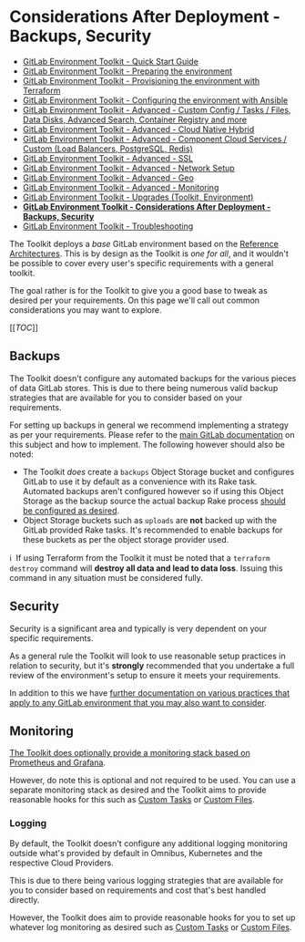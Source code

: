 # Considerations After Deployment - Backups, Security

- [GitLab Environment Toolkit - Quick Start Guide](environment_quick_start_guide.md)
- [GitLab Environment Toolkit - Preparing the environment](environment_prep.md)
- [GitLab Environment Toolkit - Provisioning the environment with Terraform](environment_provision.md)
- [GitLab Environment Toolkit - Configuring the environment with Ansible](environment_configure.md)
- [GitLab Environment Toolkit - Advanced - Custom Config / Tasks / Files, Data Disks, Advanced Search, Container Registry and more](environment_advanced.md)
- [GitLab Environment Toolkit - Advanced - Cloud Native Hybrid](environment_advanced_hybrid.md)
- [GitLab Environment Toolkit - Advanced - Component Cloud Services / Custom (Load Balancers, PostgreSQL, Redis)](environment_advanced_services.md)
- [GitLab Environment Toolkit - Advanced - SSL](environment_advanced_ssl.md)
- [GitLab Environment Toolkit - Advanced - Network Setup](environment_advanced_network.md)
- [GitLab Environment Toolkit - Advanced - Geo](environment_advanced_geo.md)
- [GitLab Environment Toolkit - Advanced - Monitoring](environment_advanced_monitoring.md)
- [GitLab Environment Toolkit - Upgrades (Toolkit, Environment)](environment_upgrades.md)
- [**GitLab Environment Toolkit - Considerations After Deployment - Backups, Security**](environment_post_considerations.md)
- [GitLab Environment Toolkit - Troubleshooting](environment_troubleshooting.md)

The Toolkit deploys a _base_ GitLab environment based on the [Reference Architectures](https://docs.gitlab.com/ee/administration/reference_architectures/). This is by design as the Toolkit is _one for all_, and it wouldn't be possible to cover every user's specific requirements with a general toolkit.

The goal rather is for the Toolkit to give you a good base to tweak as desired per your requirements. On this page we'll call out common considerations you may want to explore.

[[_TOC_]]

## Backups

The Toolkit doesn't configure any automated backups for the various pieces of data GitLab stores. This is due to there being numerous valid backup strategies that are available for you to consider based on your requirements.

For setting up backups in general we recommend implementing a strategy as per your requirements. Please refer to the [main GitLab documentation](https://docs.gitlab.com/ee/raketasks/backup_restore.html) on this subject and how to implement. The following however should also be noted:

- The Toolkit _does_ create a `backups` Object Storage bucket and configures GitLab to use it by default as a convenience with its Rake task. Automated backups aren't configured however so if using this Object Storage as the backup source the actual backup Rake process [should be configured as desired](https://docs.gitlab.com/ee/raketasks/backup_restore.html#configuring-cron-to-make-daily-backups).
- Object Storage buckets such as `uploads` are **not** backed up with the GitLab provided Rake tasks. It's recommended to enable backups for these buckets as per the object storage provider used.

:information_source:&nbsp; If using Terraform from the Toolkit it must be noted that a `terraform destroy` command will **destroy all data and lead to data loss**. Issuing this command in any situation must be considered fully.

## Security

Security is a significant area and typically is very dependent on your specific requirements.

As a general rule the Toolkit will look to use reasonable setup practices in relation to security, but it's **strongly** recommended that you undertake a full review of the environment's setup to ensure it meets your requirements.

In addition to this we have [further documentation on various practices that apply to any GitLab environment that you may also want to consider](https://docs.gitlab.com/ee/security/index.html#securing-your-gitlab-installation).

## Monitoring

[The Toolkit does optionally provide a monitoring stack based on Prometheus and Grafana](environment_advanced_monitoring.md).

However, do note this is optional and not required to be used. You can use a separate monitoring stack as desired and the Toolkit aims to provide reasonable hooks for this such as [Custom Tasks](environment_advanced.md#custom-tasks) or [Custom Files](environment_advanced.md#custom-files).

### Logging

By default, the Toolkit doesn't configure any additional logging monitoring outside what's provided by default in Omnibus, Kubernetes and the respective Cloud Providers.

This is due to there being various logging strategies that are available for you to consider based on requirements and cost that's best handled directly.

However, the Toolkit does aim to provide reasonable hooks for you to set up whatever log monitoring as desired such as [Custom Tasks](environment_advanced.md#custom-tasks) or [Custom Files](environment_advanced.md#custom-files).
